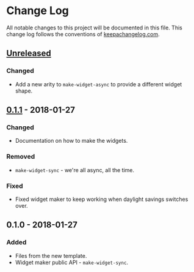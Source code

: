 # Change Log
All notable changes to this project will be documented in this file. This change log follows the conventions of [keepachangelog.com](http://keepachangelog.com/).

## [Unreleased]
### Changed
- Add a new arity to `make-widget-async` to provide a different widget shape.

## [0.1.1] - 2018-01-27
### Changed
- Documentation on how to make the widgets.

### Removed
- `make-widget-sync` - we're all async, all the time.

### Fixed
- Fixed widget maker to keep working when daylight savings switches over.

## 0.1.0 - 2018-01-27
### Added
- Files from the new template.
- Widget maker public API - `make-widget-sync`.

[Unreleased]: https://github.com/your-name/first-clojure-code/compare/0.1.1...HEAD
[0.1.1]: https://github.com/your-name/first-clojure-code/compare/0.1.0...0.1.1
